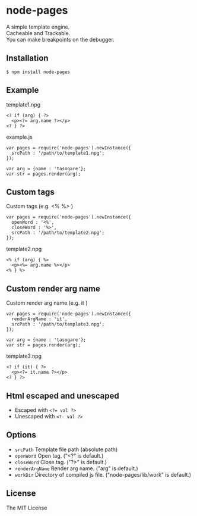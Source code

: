 # node-pages

A simple template engine.  
Cacheable and Trackable.  
You can make breakpoints on the debugger.

## Installation

    $ npm install node-pages

## Example
template1.npg

    <? if (arg) { ?>
      <p><?= arg.name ?></p>
    <? } ?>

example.js

    var pages = require('node-pages').newInstance({
      srcPath : '/path/to/template1.npg';
    });

    var arg = {name : 'tasogare'};
    var str = pages.render(arg);

## Custom tags

Custom tags (e.g. &lt;% %&gt; )  

    var pages = require('node-pages').newInstance({
      openWord : '<%',
      closeWord : '%>',
      srcPath : '/path/to/template2.npg';
    });

template2.npg

    <% if (arg) { %>
      <p><%= arg.name %></p>
    <% } %>

## Custom render arg name

Custom render arg name (e.g. it )  

    var pages = require('node-pages').newInstance({
      renderArgName : 'it',
      srcPath : '/path/to/template3.npg';
    });

    var arg = {name : 'tasogare'};
    var str = pages.render(arg);

template3.npg

    <? if (it) { ?>
      <p><?= it.name ?></p>
    <? } ?>


## Html escaped and unescaped

  * Escaped with `<?= val ?>`
  * Unescaped with `<?- val ?>`

## Options

  - `srcPath`         Template file path (absolute path)
  - `openWord`        Open tag. ("<?" is default.)
  - `closeWord`       Close tag. ("?>" is default.)
  - `renderArgName`   Render arg name. ("arg" is default.)
  - `workDir`         Directory of compiled js file. ("node-pages/lib/work" is default.)

## License

The MIT License
